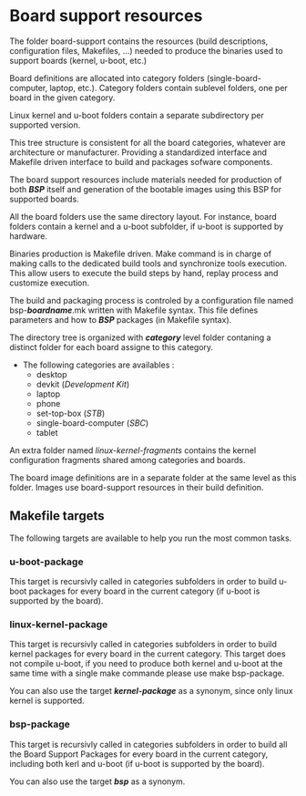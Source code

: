 # Board support resources
The folder board-support contains the resources (build descriptions, configuration files, Makefiles, ...) needed to produce the binaries used to support boards (kernel, u-boot, etc.)

Board definitions are allocated into category folders (single-board-computer, laptop, etc.). Category folders contain sublevel folders, one per board in the given category.

Linux kernel and u-boot folders contain a separate subdirectory per supported version.

This tree structure is consistent for all the board categories, whatever are architecture or manufacturer. Providing a standardized interface and Makefile driven interface to build and packages sofware components.

The board support resources include materials needed for production of both ***BSP*** itself and generation of the bootable images using this BSP for supported boards.

All the board folders use the same directory layout. For instance, board folders contain a kernel and a u-boot subfolder, if u-boot is supported by hardware.

Binaries production is Makefile driven. Make command is in charge of making calls to the dedicated build tools and synchronize tools execution.
This allow users to execute the build steps by hand, replay process and customize execution.

The build and packaging process is controled by a configuration file named bsp-***boardname***.mk written with Makefile syntax. This file defines parameters and how to ***BSP*** packages (in Makefile syntax).

The directory tree is organized with ***category*** level folder contaning a distinct folder for each board assigne to this category.

* The following categories are availables :
  * desktop
  * devkit (*Development Kit*)
  * laptop
  * phone
  * set-top-box (*STB*)
  * single-board-computer (*SBC*)
  * tablet

An extra folder named *linux-kernel-fragments* contains the kernel configuration fragments shared among categories and boards.

The board image definitions are in a separate folder at the same level as this folder. Images use board-support resources in their build definition.

## Makefile targets
The following targets are available to help you run the most common tasks.
### u-boot-package
This target is recursivly called in categories subfolders in order to build u-boot packages for every board in the current category (if u-boot is supported by the board).
### linux-kernel-package
This target is recursivly called in categories subfolders in order to build kernel packages for every board in the current category. This target does not compile u-boot, if you need to produce both kernel and u-boot at the same time with a single make commande please use make bsp-package.

You can also use the target ***kernel-package*** as a synonym, since only linux kernel is supported.
### bsp-package
This target is recursivly called in categories subfolders in order to build all the Board Support Packages for every board in the current category, including both kerl and u-boot (if u-boot is supported by the board).

You can also use the target ***bsp*** as a synonym.

